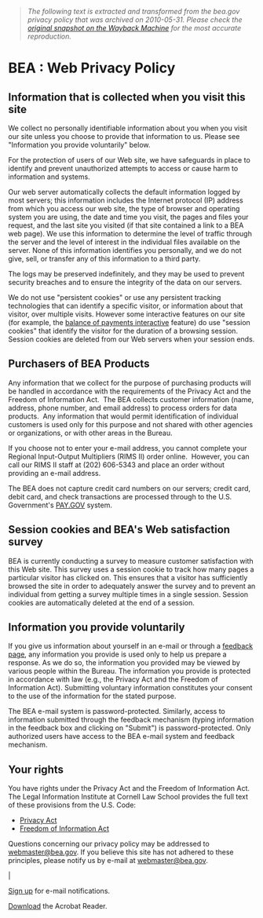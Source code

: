 > *The following text is extracted and transformed from the bea.gov privacy policy that was archived on 2010-05-31. Please check the [original snapshot on the Wayback Machine](https://web.archive.org/web/20100531190339id_/http%3A//www.bea.gov/about/Privacy_Statement.htm) for the most accurate reproduction.*

# BEA : Web Privacy Policy

## Information that is collected when you visit this site

We collect no personally identifiable information about you when you visit our site unless you choose to provide that information to us. Please see "Information you provide voluntarily" below.

For the protection of users of our Web site, we have safeguards in place to identify and prevent unauthorized attempts to access or cause harm to information and systems.

Our web server automatically collects the default information logged by most servers; this information includes the Internet protocol (IP) address from which you access our web site, the type of browser and operating system you are using, the date and time you visit, the pages and files your request, and the last site you visited (if that site contained a link to a BEA web page). We use this information to determine the level of traffic through the server and the level of interest in the individual files available on the server. None of this information identifies you personally, and we do not give, sell, or transfer any of this information to a third party. 

The logs may be preserved indefinitely, and they may be used to prevent security breaches and to ensure the integrity of the data on our servers. 

We do not use "persistent cookies" or use any persistent tracking technologies that can identify a specific visitor, or information about that visitor, over multiple visits. However some interactive features on our site (for example, the [balance of payments interactive](https://web.archive.org/international/bp_web/) feature) do use "session cookies" that identify the visitor for the duration of a browsing session. Session cookies are deleted from our Web servers when your session ends.

## Purchasers of BEA Products

Any information that we collect for the purpose of purchasing products will be handled in accordance with the requirements of the Privacy Act and the Freedom of Information Act.  The BEA collects customer information (name, address, phone number, and email address) to process orders for data products.  Any information that would permit identification of individual customers is used only for this purpose and not shared with other agencies or organizations, or with other areas in the Bureau.

If you choose not to enter your e-mail address, you cannot complete your Regional Input-Output Multipliers (RIMS II) order online.  However, you can call our RIMS II staff at (202) 606-5343 and place an order without providing an e-mail address.  

The BEA does not capture credit card numbers on our servers; credit card, debit card, and check transactions are processed through to the U.S. Government's [PAY.GOV](https://www.pay.gov/paygov/ "https://www.pay.gov/paygov/") system. 

## Session cookies and BEA's Web satisfaction survey 

BEA is currently conducting a survey to measure customer satisfaction with this Web site. This survey uses a session cookie to track how many pages a particular visitor has clicked on. This ensures that a visitor has sufficiently browsed the site in order to adequately answer the survey and to prevent an individual from getting a survey multiple times in a single session. Session cookies are automatically deleted at the end of a session.

## Information you provide voluntarily

If you give us information about yourself in an e-mail or through a [feedback page](https://web.archive.org/bea/feedback/feedback_general.asp), any information you provide is used only to help us prepare a response. As we do so, the information you provided may be viewed by various people within the Bureau. The information you provide is protected in accordance with law (e.g., the Privacy Act and the Freedom of Information Act). Submitting voluntary information constitutes your consent to the use of the information for the stated purpose. 

The BEA e-mail system is password-protected. Similarly, access to information submitted through the feedback mechanism (typing information in the feedback box and clicking on "Submit") is password-protected. Only authorized users have access to the BEA e-mail system and feedback mechanism. 

## Your rights

You have rights under the Privacy Act and the Freedom of Information Act. The Legal Information Institute at Cornell Law School provides the full text of these provisions from the U.S. Code:

  * [Privacy Act](https://web.archive.org/exit_site.asp?link=http://www4.law.cornell.edu/uscode/5/552a.html)
  * [Freedom of Information Act](https://web.archive.org/exit_site.asp?link=http://www4.law.cornell.edu/uscode/5/552.html)



Questions concerning our privacy policy may be addressed to [webmaster@bea.gov](mailto:webmaster@bea.gov). If you believe this site has not adhered to these principles, please notify us by e-mail at [webmaster@bea.gov](mailto:webmaster@bea.gov). 

| 

[Sign up](http://www.govdocs.com/service/multi_subscribe.html?code=USBEA "This link will take you to another Web site.") for e-mail notifications.

[Download](https://web.archive.org/exit_site.asp?link=/exit_site.asp?link=http://www.adobe.com/products/acrobat/readstep2.html "This link will take you to another Web site.") the Acrobat Reader.
